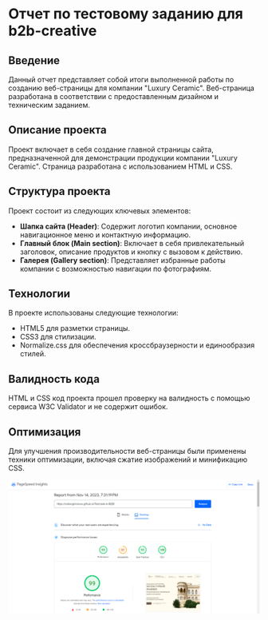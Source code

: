 # Отчет по тестовому заданию для b2b-creative

## Введение
Данный отчет представляет собой итоги выполненной работы по созданию веб-страницы для компании "Luxury Ceramic". Веб-страница разработана в соответствии с предоставленным дизайном и техническим заданием.

## Описание проекта
Проект включает в себя создание главной страницы сайта, предназначенной для демонстрации продукции компании "Luxury Ceramic". Страница разработана с использованием HTML и CSS.

## Структура проекта
Проект состоит из следующих ключевых элементов:
- **Шапка сайта (Header)**: Содержит логотип компании, основное навигационное меню и контактную информацию.
- **Главный блок (Main section)**: Включает в себя привлекательный заголовок, описание продуктов и кнопку с вызовом к действию.
- **Галерея (Gallery section)**: Представляет избранные работы компании с возможностью навигации по фотографиям.

## Технологии
В проекте использованы следующие технологии:
- HTML5 для разметки страницы.
- CSS3 для стилизации.
- Normalize.css для обеспечения кроссбраузерности и единообразия стилей.

## Валидность кода
HTML и CSS код проекта прошел проверку на валидность с помощью сервиса W3C Validator и не содержит ошибок.

## Оптимизация
Для улучшения производительности веб-страницы были применены техники оптимизации, включая сжатие изображений и минификацию CSS.

![Изображения калькулятора](image-of-PageSpeed-Insights.png)
